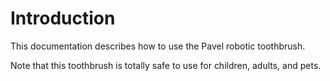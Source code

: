# Introduction

This documentation describes how to use the Pavel robotic toothbrush. 

Note that this toothbrush is totally safe to use for children, adults, and pets.